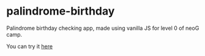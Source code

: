 # palindrome-birthday
Palindrome birthday checking app, made using vanilla JS for level 0 of neoG camp.

You can try it [here](https://my-palindrome-birthday-checker.netlify.app/)
